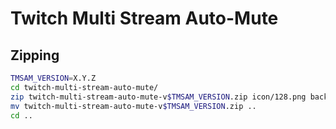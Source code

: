 # Twitch Multi Stream Auto-Mute
## Zipping

```bash
TMSAM_VERSION=X.Y.Z
cd twitch-multi-stream-auto-mute/
zip twitch-multi-stream-auto-mute-v$TMSAM_VERSION.zip icon/128.png background-script.js content-script.js manifest.json
mv twitch-multi-stream-auto-mute-v$TMSAM_VERSION.zip ..
cd ..
```
